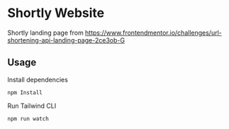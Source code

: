 # Shortly Website

Shortly landing page from https://www.frontendmentor.io/challenges/url-shortening-api-landing-page-2ce3ob-G

## Usage

Install dependencies

```
npm Install
```

Run Tailwind CLI

```
npm run watch
```
